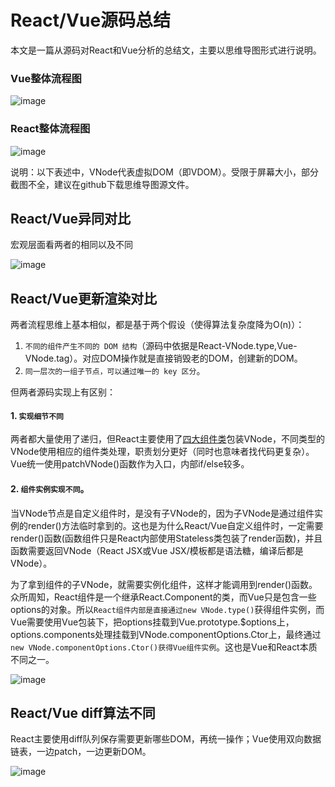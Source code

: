 # React/Vue源码总结

本文是一篇从源码对React和Vue分析的总结文，主要以思维导图形式进行说明。

### Vue整体流程图

![image](https://user-images.githubusercontent.com/6310131/58315972-1dd74080-7e45-11e9-94bc-b494d41ae61c.png)

### React整体流程图

![image](https://user-images.githubusercontent.com/6310131/58316112-6b53ad80-7e45-11e9-8b2a-d31bfaf269aa.png)

说明：以下表述中，VNode代表虚拟DOM（即VDOM）。受限于屏幕大小，部分截图不全，建议在github下载思维导图源文件。

## React/Vue异同对比

宏观层面看两者的相同以及不同

![image](https://user-images.githubusercontent.com/6310131/58308591-908bf000-7e34-11e9-86f0-8b99b1620a44.png)

## React/Vue更新渲染对比

两者流程思维上基本相似，都是基于两个假设（使得算法复杂度降为O(n)）：
1. `不同的组件产生不同的 DOM 结构`（源码中依据是React-VNode.type,Vue-VNode.tag）。对应DOM操作就是直接销毁老的DOM，创建新的DOM。
2. `同一层次的一组子节点，可以通过唯一的 key 区分`。

但两者源码实现上有区别：
#### 1. `实现细节不同`

两者都大量使用了递归，但React主要使用了[四大组件类](./react/react-code-2.component.md)包装VNode，不同类型的VNode使用相应的组件类处理，职责划分更好（同时也意味者找代码更复杂）。Vue统一使用patchVNode()函数作为入口，内部if/else较多。

#### 2. `组件实例实现不同`。

当VNode节点是自定义组件时，是没有子VNode的，因为子VNode是通过组件实例的render()方法临时拿到的。这也是为什么React/Vue自定义组件时，一定需要render()函数(函数组件只是React内部使用Stateless类包装了render函数)，并且函数需要返回VNode（React JSX或Vue JSX/模板都是语法糖，编译后都是VNode）。

为了拿到组件的子VNode，就需要实例化组件，这样才能调用到render()函数。众所周知，React组件是一个继承React.Component的类，而Vue只是包含一些options的对象。所以`React组件内部是直接通过new VNode.type()`获得组件实例，而Vue需要使用Vue包装下，把options挂载到Vue.prototype.$options上，options.components处理挂载到VNode.componentOptions.Ctor上，最终通过`new VNode.componentOptions.Ctor()获得Vue组件实例`。这也是Vue和React本质不同之一。

![image](https://user-images.githubusercontent.com/6310131/58312027-04ca9180-7e3d-11e9-9099-786694da7c38.png)

## React/Vue diff算法不同

React主要使用diff队列保存需要更新哪些DOM，再统一操作；Vue使用双向数据链表，一边patch，一边更新DOM。

![image](https://user-images.githubusercontent.com/6310131/58315009-41998700-7e43-11e9-8c52-438adad9b23b.png)
